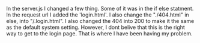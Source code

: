 In the server.js I changed a few thing. Some of it was in the if else statment. In the request url I added the 'login.html'. I also change the "./404.html" in else, into "/.login.html". I also changed the 404 into 200 to make it the same as the default system setting. However, I dont belive that this is the right way to get to the login page. That is where I have been having my problem.